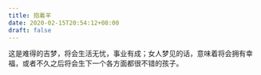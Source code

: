 ```yaml
---
title: 抱着羊
date: 2020-02-15T20:54:12+08:00
draft: false
---
```


这是难得的吉梦，将会生活无忧，事业有成；女人梦见的话，意味着将会拥有幸福，或者不久之后将会生下一个各方面都很不错的孩子。

